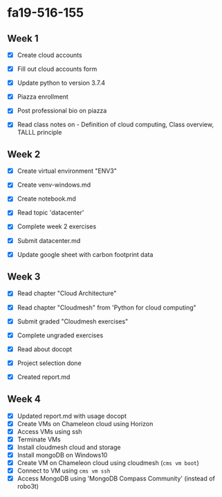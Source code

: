 # fa19-516-155

## Week 1

- [X] Create cloud accounts  
- [X] Fill out cloud accounts form  
- [X] Update python to version 3.7.4  
- [X] Piazza enrollment  
- [X] Post professional bio on piazza  
- [X] Read class notes on - Definition of cloud computing, Class overview, TALLL principle  


## Week 2  

- [X] Create virtual environment "ENV3"  
- [X] Create venv-windows.md  
- [X] Create notebook.md  
- [X] Read topic 'datacenter'  
- [X] Complete week 2 exercises
- [X] Submit datacenter.md
- [X] Update google sheet with carbon footprint data


## Week 3   

- [X] Read chapter "Cloud Architecture"  
- [X] Read chapter "Cloudmesh" from 'Python for cloud computing"  
- [X] Submit graded "Cloudmesh exercises"  
- [X] Complete ungraded exercises  
- [X] Read about docopt  
- [X] Project selection done
- [X] Created report.md


## Week 4

- [X] Updated report.md with usage docopt
- [X] Create VMs on Chameleon cloud using Horizon
- [X] Access VMs using ssh
- [X] Terminate VMs
- [X] Install cloudmesh cloud and storage
- [X] Install mongoDB on Windows10
- [X] Create VM on Chameleon cloud using cloudmesh (`cms vm boot`)
- [X] Connect to VM using `cms vm ssh`
- [X] Access MongoDB using 'MongoDB Compass Community' (instead of robo3t)
